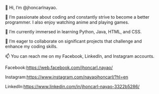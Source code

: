 👋 Hi, I’m @jhoncarlnayao.

👀 I’m passionate about coding and constantly strive to become a better programmer. I also enjoy watching anime and playing games.

🌱 I’m currently immersed in learning Python, Java, HTML, and CSS.

💞️ I’m eager to collaborate on significant projects that challenge and enhance my coding skills.

📫 You can reach me on my Facebook, LinkedIn, and Instagram accounts.

Facebook:https://web.facebook.com/jhoncarl.nayao/

Instagram:https://www.instagram.com/nayaojhoncarl/?hl=en

LinkedIn:https://www.linkedin.com/in/jhoncarl-nayao-3322b5286/

